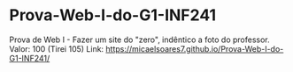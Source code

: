 # Prova-Web-I-do-G1-INF241
Prova de Web I - Fazer um site do "zero", indêntico a foto do professor. Valor: 100  (Tirei 105)
Link: https://micaelsoares7.github.io/Prova-Web-I-do-G1-INF241/
